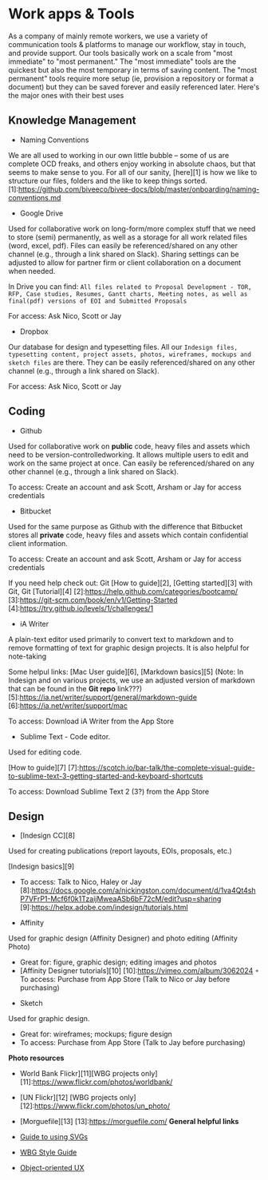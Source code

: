 # Work apps & Tools

As a company of mainly remote workers, we use a variety of communication tools & platforms to manage our workflow, stay in touch, and provide support. Our tools basically work on a scale from "most immediate" to "most permanent." The "most immediate" tools are the quickest but also the most temporary in terms of saving content. The "most permanent" tools require more setup (ie, provision a repository or format a document) but they can be saved forever and easily referenced later. Here's the major ones with their best uses

## Knowledge Management

* Naming Conventions

We are all used to working in our own little bubble – some of us are complete OCD freaks, and others enjoy working in absolute chaos, but that seems to make sense to you. For all of our sanity, [here][1] is how we like to structure our files, folders and the like to keep things sorted.
[1]:https://github.com/biveeco/bivee-docs/blob/master/onboarding/naming-conventions.md
* Google Drive

Used for collaborative work on long-form/more complex stuff that we need to store (semi) permanently, as well as a storage for all work related files (word, excel, pdf). Files can easily be referenced/shared on any other channel (e.g., through a link shared on Slack). Sharing settings can be adjusted to allow for partner firm or client collaboration on a document when needed. 

In Drive you can find: `All files related to Proposal Development - TOR, RFP, Case studies, Resumes, Gantt charts, Meeting notes, as well as final(pdf) versions of EOI and Submitted Proposals`

For access: Ask Nico, Scott or Jay

* Dropbox

Our database for design and typesetting files. All our `Indesign files, typesetting content, project assets, photos, wireframes, mockups and sketch files` are there. They can be easily referenced/shared on any other channel (e.g., through a link shared on Slack). 

For access: Ask Nico, Scott or Jay

## Coding

* Github

Used for collaborative work on **public** code, heavy files and assets which need to be version-controlledworking. It allows multiple users to edit and work on the same project at once. Can easily be referenced/shared on any other channel (e.g., through a link shared on Slack). 

To access: Create an account and ask Scott, Arsham or Jay for access credentials 

* Bitbucket 

Used for the same purpose as Github with the difference that Bitbucket stores all **private** code, heavy files and assets which contain confidential client information. 

To access: Create an account and ask Scott, Arsham or Jay for access credentials 

If you need help check out:  Git [How to guide][2], [Getting started][3] with Git, Git [Tutorial][4]
[2]:https://help.github.com/categories/bootcamp/
[3]:https://git-scm.com/book/en/v1/Getting-Started
[4]:https://try.github.io/levels/1/challenges/1

* iA Writer

A plain-text editor used primarily to convert text to markdown and to remove formatting of text for graphic design projects. It is also helpful for note-taking

Some helpul links: [Mac User guide][6], [Markdown basics][5]
(Note: In Indesign and on various projects, we use an adjusted version of markdown that can be found in the **Git repo** link???)
[5]:https://ia.net/writer/support/general/markdown-guide
[6]:https://ia.net/writer/support/mac

To access: Download iA Writer from the App Store

* Sublime Text - Code editor.

Used for editing code. 

[How to guide][7]
[7]:https://scotch.io/bar-talk/the-complete-visual-guide-to-sublime-text-3-getting-started-and-keyboard-shortcuts

To access: Download Sublime Text 2 (3?) from the App Store

## Design

* [Indesign CC][8]

Used for creating publications (report layouts, EOIs, proposals, etc.) 

[Indesign basics][9] 

- To access: Talk to Nico, Haley or Jay 
[8]:https://docs.google.com/a/nickingston.com/document/d/1va4Qt4shP7VFrP1-Mcf6f0k1TzaijMweaASb6bF72cM/edit?usp=sharing
[9]:https://helpx.adobe.com/indesign/tutorials.html
  
* Affinity

Used for graphic design (Affinity Designer) and photo editing (Affinity Photo) 
- Great for: figure, graphic design; editing images and photos 
- [Affinity Designer tutorials][10]
[10]:https://vimeo.com/album/3062024
◦	To access: Purchase from App Store (Talk to Nico or Jay before purchasing) 
    
* Sketch

Used for graphic design. 
- Great for: wireframes; mockups; figure design 
- To access: Purchase from App Store (Talk to Jay before purchasing) 

**Photo resources**

- World Bank Flickr][11][WBG projects only] 
[11]:https://www.flickr.com/photos/worldbank/
- [UN Flickr][12] [WBG projects only] 
[12]:https://www.flickr.com/photos/un_photo/
- [Morguefile][13]
[13]:https://morguefile.com/
**General helpful links**

- [Guide to using SVGs][14] 
- [WBG Style Guide][15]
- [Object-oriented UX][16]
  
[14]:http://www.webdesignerdepot.com/2015/01/the-ultimate-guide-to-svg/
[15]:http://siteresources.worldbank.org/EXTWAT/Resources/wbstyleguide.pdf
[16]:http://alistapart.com/article/object-oriented-ux
